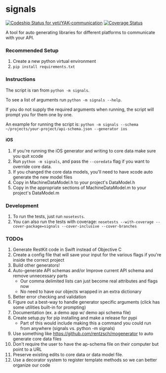signals
==========================

[ ![Codeship Status for yeti/YAK-communication](https://codeship.com/projects/d2fa74a0-01ab-0133-75b8-2226f6cba81b/status?branch=master)](https://codeship.com/projects/88715)
[ ![Coverage Status](https://coveralls.io/repos/yeti/YAK-communication/badge.svg?branch=HEAD&t=YrPM9o)](https://coveralls.io/r/yeti/YAK-communication?branch=HEAD)

A tool for auto generating libraries for different platforms to communicate with your API. 

### Recommended Setup

1. Create a new python virtual environment
2. `pip install requirements.txt`


### Instructions

The script is ran from `python -m signals`.

To see a list of arguments run `python -m signals --help`.

If you do not supply the required arguments when running, the script will prompt you for them one by one.

An example for running the script is: `python -m signals --schema ~/projects/your-project/api-schema.json --generator ios`

#### iOS

1. If you're running the iOS generator and writing to core data make sure you quit xcode
2. Run `python -m signals`, and pass the `--coredata` flag if you want to override core data.
3. If you changed the core data models, you'll need to have xcode auto generate the new model files
4. Copy in MachineDataModel.h to your project's DataModel.h
5. Copy in the appropriate sections of MachineDataModel.m to your project's DataModel.m


### Development

1. To run the tests, just run `nosetests`.
2. You can also run the tests with coverage: `nosetests --with-coverage --cover-package=signals --cover-inclusive --cover-branches`


### TODOs

1. Generate RestKit code in Swift instead of Objective C
2. Create a config file that will save your input for the various flags if you're inside the correct project
3. Build other generators!
4. Auto-generate API schemas and/or Improve current API schema and remove unnecessary parts
    * Our comma delimited lists can just become real attributes and flags now
    * No need to have our objects wrapped in an extra dictionary
5. Better error checking and validation
6. Figure out a best-way to handle generator specific arguments (click has some utilities built-in for prompting)
7. Documentation (ex. a demo app w/ demo api schema file)
8. Create setup.py for pip installing and make a release for pypi
    * Part of this would include making this a command you could run from anywhere (signals vs. python -m signals)
9. Use something like https://github.com/rentzsch/mogenerator to auto generate core data files
10. Don't require the user to have the ap-schema file on their computer but point to a URL
11. Preserve existing edits to core data or data model file.
12. Use a decorator system to register template methods so we can better organize our code